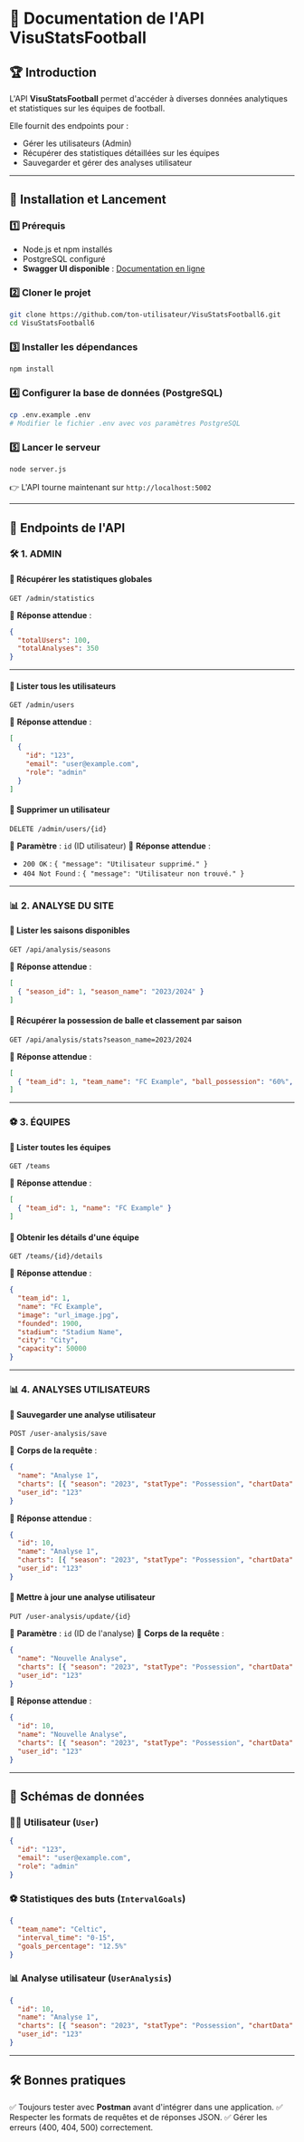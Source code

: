 # 📖 Documentation de l'API VisuStatsFootball

## 🏆 Introduction
L'API **VisuStatsFootball** permet d'accéder à diverses données analytiques et statistiques sur les équipes de football.

Elle fournit des endpoints pour :
- Gérer les utilisateurs (Admin)
- Récupérer des statistiques détaillées sur les équipes
- Sauvegarder et gérer des analyses utilisateur

---

## 🚀 Installation et Lancement

### 1️⃣ **Prérequis**
- Node.js et npm installés
- PostgreSQL configuré
- **Swagger UI disponible** : [Documentation en ligne](https://visu-stats-football6.vercel.app/)

### 2️⃣ **Cloner le projet**
```sh
git clone https://github.com/ton-utilisateur/VisuStatsFootball6.git
cd VisuStatsFootball6
```

### 3️⃣ **Installer les dépendances**
```sh
npm install
```

### 4️⃣ **Configurer la base de données** (PostgreSQL)
```sh
cp .env.example .env
# Modifier le fichier .env avec vos paramètres PostgreSQL
```

### 5️⃣ **Lancer le serveur**
```sh
node server.js
```
👉 L'API tourne maintenant sur `http://localhost:5002`

---

## 📡 Endpoints de l'API

### 🛠️ **1. ADMIN**

#### 🔹 **Récupérer les statistiques globales**
`GET /admin/statistics`

📌 **Réponse attendue** :
```json
{
  "totalUsers": 100,
  "totalAnalyses": 350
}
```
---

#### 🔹 **Lister tous les utilisateurs**
`GET /admin/users`

📌 **Réponse attendue** :
```json
[
  {
    "id": "123",
    "email": "user@example.com",
    "role": "admin"
  }
]
```

#### 🔹 **Supprimer un utilisateur**
`DELETE /admin/users/{id}`

📌 **Paramètre** : `id` (ID utilisateur)
📌 **Réponse attendue** :
- `200 OK` : `{ "message": "Utilisateur supprimé." }`
- `404 Not Found` : `{ "message": "Utilisateur non trouvé." }`

---

### 📊 **2. ANALYSE DU SITE**

#### 🔹 **Lister les saisons disponibles**
`GET /api/analysis/seasons`

📌 **Réponse attendue** :
```json
[
  { "season_id": 1, "season_name": "2023/2024" }
]
```

#### 🔹 **Récupérer la possession de balle et classement par saison**
`GET /api/analysis/stats?season_name=2023/2024`

📌 **Réponse attendue** :
```json
[
  { "team_id": 1, "team_name": "FC Example", "ball_possession": "60%", "team_position": 3 }
]
```

---

### ⚽ **3. ÉQUIPES**

#### 🔹 **Lister toutes les équipes**
`GET /teams`

📌 **Réponse attendue** :
```json
[
  { "team_id": 1, "name": "FC Example" }
]
```

#### 🔹 **Obtenir les détails d'une équipe**
`GET /teams/{id}/details`

📌 **Réponse attendue** :
```json
{
  "team_id": 1,
  "name": "FC Example",
  "image": "url_image.jpg",
  "founded": 1900,
  "stadium": "Stadium Name",
  "city": "City",
  "capacity": 50000
}
```

---

### 📊 **4. ANALYSES UTILISATEURS**

#### 🔹 **Sauvegarder une analyse utilisateur**
`POST /user-analysis/save`

📌 **Corps de la requête** :
```json
{
  "name": "Analyse 1",
  "charts": [{ "season": "2023", "statType": "Possession", "chartData": {} }],
  "user_id": "123"
}
```

📌 **Réponse attendue** :
```json
{
  "id": 10,
  "name": "Analyse 1",
  "charts": [{ "season": "2023", "statType": "Possession", "chartData": {} }],
  "user_id": "123"
}
```

#### 🔹 **Mettre à jour une analyse utilisateur**
`PUT /user-analysis/update/{id}`

📌 **Paramètre** : `id` (ID de l'analyse)
📌 **Corps de la requête** :
```json
{
  "name": "Nouvelle Analyse",
  "charts": [{ "season": "2023", "statType": "Possession", "chartData": {} }],
  "user_id": "123"
}
```

📌 **Réponse attendue** :
```json
{
  "id": 10,
  "name": "Nouvelle Analyse",
  "charts": [{ "season": "2023", "statType": "Possession", "chartData": {} }],
  "user_id": "123"
}
```

---

## 📂 **Schémas de données**

### 🧑‍💼 **Utilisateur (`User`)**
```json
{
  "id": "123",
  "email": "user@example.com",
  "role": "admin"
}
```

### ⚽ **Statistiques des buts (`IntervalGoals`)**
```json
{
  "team_name": "Celtic",
  "interval_time": "0-15",
  "goals_percentage": "12.5%"
}
```

### 📊 **Analyse utilisateur (`UserAnalysis`)**
```json
{
  "id": 10,
  "name": "Analyse 1",
  "charts": [{ "season": "2023", "statType": "Possession", "chartData": {} }],
  "user_id": "123"
}
```

---

## 🛠️ **Bonnes pratiques**
✅ Toujours tester avec **Postman** avant d'intégrer dans une application.
✅ Respecter les formats de requêtes et de réponses JSON.
✅ Gérer les erreurs (400, 404, 500) correctement.
